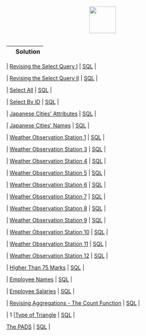 <p align="center">  
	<br>
	<a href="https://www.hackerrank.com/fatihkaaya">
        <img height=70 src="https://hrcdn.net/community-frontend/assets/brand/logo-new-white-green-a5cb16e0ae.svg"> 
    </a>
    <br>
    <br>
</p>


|  | Solution |
|:------------:|:---------:|

| [Revising the Select Query I](https://www.hackerrank.com/challenges/revising-the-select-query/problem) | [SQL](revising-the-select-query-1.sql) |

| [Revising the Select Query II](https://www.hackerrank.com/challenges/revising-the-select-query-2/problem) | [SQL](revising-the-select-query-2.sql) |

| [Select All](https://www.hackerrank.com/challenges/select-all-sql/problem) | [SQL](select-all.sql) |

| [Select By ID](https://www.hackerrank.com/challenges/select-by-id/problem) | [SQL](select-by-id.sql) |

| [Japanese Cities' Attributes](https://www.hackerrank.com/challenges/japanese-cities-attributes/problem) | [SQL](japanese-cities-attributes.sql) |

| [Japanese Cities' Names](https://www.hackerrank.com/challenges/japanese-cities-name/problem) | [SQL](japanese-cities-names.sql) |

| [Weather Observation Station 1](https://www.hackerrank.com/challenges/weather-observation-station-1/problem) | [SQL](weather-observation-station-1.sql) |

| [Weather Observation Station 3](https://www.hackerrank.com/challenges/weather-observation-station-3/problem) | [SQL](weather-observation-station-3.sql) |

| [Weather Observation Station 4](https://www.hackerrank.com/challenges/weather-observation-station-4/problem) | [SQL](weather-observation-station-4.sql) |

| [Weather Observation Station 5](https://www.hackerrank.com/challenges/weather-observation-station-5/problem) | [SQL](weather-observation-station-5.sql) |

| [Weather Observation Station 6](https://www.hackerrank.com/challenges/weather-observation-station-6/problem) | [SQL](weather-observation-station-6.sql) |

| [Weather Observation Station 7](https://www.hackerrank.com/challenges/weather-observation-station-7/problem) | [SQL](weather-observation-station-7.sql) |

| [Weather Observation Station 8](https://www.hackerrank.com/challenges/weather-observation-station-8/problem) | [SQL](weather-observation-station-8.sql) |

| [Weather Observation Station 9](https://www.hackerrank.com/challenges/weather-observation-station-9/problem) | [SQL](weather-observation-station-9.sql) |

| [Weather Observation Station 10](https://www.hackerrank.com/challenges/weather-observation-station-10/problem) | [SQL](weather-observation-station-10.sql) |

| [Weather Observation Station 11](https://www.hackerrank.com/challenges/weather-observation-station-11/problem) | [SQL](weather-observation-station-11.sql) |

| [Weather Observation Station 12](https://www.hackerrank.com/challenges/weather-observation-station-12/problem) | [SQL](weather-observation-station-12.sql) |

| [Higher Than 75 Marks](https://www.hackerrank.com/challenges/more-than-75-marks/problem) | [SQL](higher-than-75-marks.sql) |

| [Employee Names](https://www.hackerrank.com/challenges/name-of-employees/problem) | [SQL](employee-names.sql) |

| [Employee Salaries](https://www.hackerrank.com/challenges/salary-of-employees/problem) | [SQL](employee-salaries.sql) |

| [Revising Aggregations - The Count Function](https://www.hackerrank.com/challenges/revising-aggregations-the-count-function/problem) | [SQL](revising-aggregations-the-count-function.sql) | 

| 1 |[Type of Triangle](https://www.hackerrank.com/challenges/what-type-of-triangle/problem) | [SQL](type-of-triangle.sql) |

[The PADS](https://www.hackerrank.com/challenges/the-pads/problem) | [SQL](Advanced%20Select/The%20PADS.sql) |






